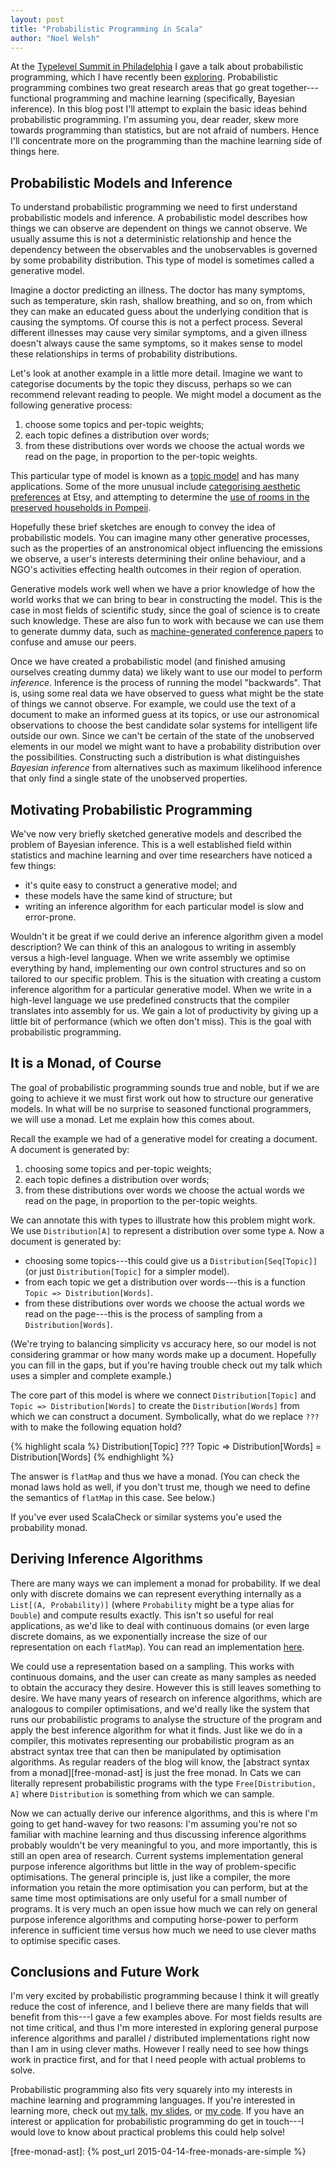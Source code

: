 ```yaml
---
layout: post
title: "Probabilistic Programming in Scala"
author: "Noel Welsh"
---
```


At the [Typelevel Summit in Philadelphia][typelevel-philly] I gave a talk about probabilistic programming, which I have recently been [exploring][pfennig]. Probabilistic programming combines two great research areas that go great together---functional programming and machine learning (specifically, Bayesian inference). In this blog post I'll attempt to explain the basic ideas behind probabilistic programming. I'm assuming you, dear reader, skew more towards programming than statistics, but are not afraid of numbers. Hence I'll concentrate more on the programming than the machine learning side of things here.

<!-- break -->

## Probabilistic Models and Inference

To understand probabilistic programming we need to first understand probabilistic models and inference. A probabilistic model describes how things we can observe are dependent on things we cannot observe. We usually assume this is not a deterministic relationship and hence the dependency between the observables and the unobservables is governed by some probability distribution. This type of model is sometimes called a generative model.

Imagine a doctor predicting an illness. The doctor has many symptoms, such as temperature, skin rash, shallow breathing, and so on, from which they can make an educated guess about the underlying condition that is causing the symptoms. Of course this is not a perfect process. Several different illnesses may cause very similar symptoms, and a given illness doesn't always cause the same symptoms, so it makes sense to model these relationships in terms of probability distributions.

Let's look at another example in a little more detail. Imagine we want to categorise documents by the topic they discuss, perhaps so we can recommend relevant reading to people. We might model a document as the following generative process:

1. choose some topics and per-topic weights;
2. each topic defines a distribution over words;
3. from these distributions over words we choose the actual words we read on the page, in proportion to the per-topic weights.

This particular type of model is known as a [topic model][topic-model] and has many applications. Some of the more unusual include [categorising aesthetic preferences][etsy-lda] at Etsy, and attempting to determine the [use of rooms in the preserved households in Pompeii][topic-model-pompeii].

Hopefully these brief sketches are enough to convey the idea of probabilistic models. You can imagine many other generative processes, such as the properties of an anstronomical object influencing the emissions we observe, a user's interests determining their online behaviour, and a NGO's activities effecting health outcomes in their region of operation.

Generative models work well when we have a prior knowledge of how the world works that we can bring to bear in constructing the model. This is the case in most fields of scientific study, since the goal of science is to create such knowledge. These are also fun to work with because we can use them to generate dummy data, such as [machine-generated conference papers][scigen] to confuse and amuse our peers.

Once we have created a probabilistic model (and finished amusing ourselves creating dummy data) we likely want to use our model to perform *inference*. Inference is the process of running the model "backwards". That is, using some real data we have observed to guess what might be the state of things we cannot observe. For example, we could use the text of a document to make an informed guess at its topics, or use our astronomical observations to choose the best candidate solar systems for intelligent life outside our own. Since we can't be certain of the state of the unobserved elements in our model we might want to have a probability distribution over the possibilities. Constructing such a distribution is what distinguishes *Bayesian inference* from alternatives such as maximum likelihood inference that only find a single state of the unobserved properties.


## Motivating Probabilistic Programming

We've now very briefly sketched generative models and described the problem of Bayesian inference. This is a well established field within statistics and machine learning and over time researchers have noticed a few things:

- it's quite easy to construct a generative model; and
- these models have the same kind of structure; but
- writing an inference algorithm for each particular model is slow and error-prone.

Wouldn't it be great if we could derive an inference algorithm given a model description? We can think of this an analogous to writing in assembly versus a high-level language. When we write assembly we optimise everything by hand, implementing our own control structures and so on tailored to our specific problem. This is the situation with creating a custom inference algorithm for a particular generative model. When we write in a high-level language we use predefined constructs that the compiler translates into assembly for us. We gain a lot of productivity by giving up a little bit of performance (which we often don't miss). This is the goal with probabilistic programming.


## It is a Monad, of Course

The goal of probabilistic programming sounds true and noble, but if we are going to achieve it we must first work out how to structure our generative models. In what will be no surprise to seasoned functional programmers, we will use a monad. Let me explain how this comes about.

Recall the example we had of a generative model for creating a document. A document is generated by:

1. choosing some topics and per-topic weights;
2. each topic defines a distribution over words;
3. from these distributions over words we choose the actual words we read on the page, in proportion to the per-topic weights.

We can annotate this with types to illustrate how this problem might work. We use `Distribution[A]` to represent a distribution over some type `A`. Now a document is generated by:

- choosing some topics---this could give us a `Distribution[Seq[Topic]]` (or just `Distribution[Topic]` for a simpler model).
- from each topic we get a distribution over words---this is a function `Topic => Distribution[Words]`.
- from these distributions over words we choose the actual words we read on the page---this is the process of sampling from a `Distribution[Words]`.

(We're trying to balancing simplicity vs accuracy here, so our model is not considering grammar or how many words make up a document. Hopefully you can fill in the gaps, but if you're having trouble check out my talk which uses a simpler and complete example.)

The core part of this model is where we connect `Distribution[Topic]` and `Topic => Distribution[Words]` to create the `Distribution[Words]` from which we can construct a document. Symbolically, what do we replace `???` with to make the following equation hold?

{% highlight scala %}
Distribution[Topic] ??? Topic => Distribution[Words] = Distribution[Words]
{% endhighlight %}

The answer is `flatMap` and thus we have a monad. (You can check the monad laws hold as well, if you don't trust me, though we need to define the semantics of `flatMap` in this case. See below.)

If you've ever used ScalaCheck or similar systems you'e used the probability monad.


## Deriving Inference Algorithms

There are many ways we can implement a monad for probability. If we deal only with discrete domains we can represent everything internally as a `List[(A, Probability)]` (where `Probability` might be a type alias for `Double`) and compute results exactly. This isn't so useful for real applications, as we'd like to deal with continuous domains (or even large discrete domains, as we exponentially increase the size of our representation on each `flatMap`). You can read an implementation [here][enumeration].

We could use a representation based on a sampling. This works with continuous domains, and the user can create as many samples as needed to obtain the accuracy they desire. However this is still leaves something to desire. We have many years of research on inference algorithms, which are analogous to compiler optimisations, and we'd really like the system that runs our probabilistic programs to analyse the structure of the program and apply the best inference algorithm for what it finds. Just like we do in a compiler, this motivates representing our probabilistic program as an abstract syntax tree that can then be manipulated by optimisation algorithms. As regular readers of the blog will know, the [abstract syntax from a monad][free-monad-ast] is just the free monad. In Cats we can literally represent probabilistic programs with the type `Free[Distribution, A]` where `Distribution` is something from which we can sample.

Now we can actually derive our inference algorithms, and this is where I'm going to get hand-wavey for two reasons: I'm assuming you're not so familiar with machine learning and thus discussing inference algorithms probably wouldn't be very meaningful to you, and more importantly, this is still an open area of research. Current systems implementation general purpose inference algorithms but little in the way of problem-specific optimisations. The general principle is, just like a compiler, the more information you retain the more optimisation you can perform, but at the same time most optimisations are only useful for a small number of programs. It is very much an open issue how much we can rely on general purpose inference algorithms and computing horse-power to perform inference in sufficient time versus how much we need to use clever maths to optimise specific cases.


## Conclusions and Future Work

I'm very excited by probabilistic programming because I think it will greatly reduce the cost of inference, and I believe there are many fields that will benefit from this---I gave a few examples above. For most fields results are not time critical, and thus I'm more interested in exploring general purpose inference algorithms and parallel / distributed implementations right now than I am in using clever maths. However I really need to see how things work in practice first, and for that I need people with actual problems to solve.

Probabilistic programming also fits very squarely into my interests in machine learning and programming languages. If you're interested in learning more, check out [my talk][pp-talk], [my slides][pp-slides], or [my code][pfennig]. If you have an interest or application for probabilistic programming do get in touch---I would love to know about practical problems this could help solve!


[typelevel-philly]: http://typelevel.org/event/2016-03-summit-philadelphia/
[pfennig]: https://github.com/noelwelsh/pfennig
[pp-talk]: https://www.youtube.com/watch?v=e1Ykk_CqKTY&index=3&list=PL_5uJkfWNxdkQd7FbN1whrTOsJPMgHgLg
[pp-slides]: http://noelwelsh.com/assets/downloads/typelevel-summit-philly-2016.pdf

[topic-model]: https://www.cs.princeton.edu/~blei/topicmodeling.html
[etsy-lda]: http://mimno.infosci.cornell.edu/info6150/readings/p1640-hu.pdf
[topic-model-pompeii]: http://mimno.infosci.cornell.edu/papers/pompeii.pdf
[scigen]: https://pdos.csail.mit.edu/archive/scigen/
[enumeration]: https://github.com/noelwelsh/pfennig/blob/master/src/main/scala/pfennig/Enumeration.scala
[free-monad-ast]: {% post_url 2015-04-14-free-monads-are-simple %}
